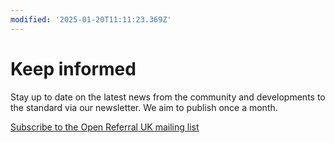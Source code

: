 ```yaml
---
modified: '2025-01-20T11:11:23.369Z'
---
```


# Keep informed

Stay up to date on the latest news from the community and developments to the standard via our newsletter. We aim to publish once a month.

[Subscribe to the Open Referral UK mailing list](https://openreferraluk.us1.list-manage.com/subscribe?u=9cdac16b200ed03ca1159653a&id=00056900bd)
